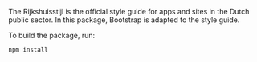The Rijkshuisstijl is the official style guide for apps and sites in the Dutch public sector. In this package, Bootstrap is adapted to the style guide.

To build the package, run:

```bash
npm install
```